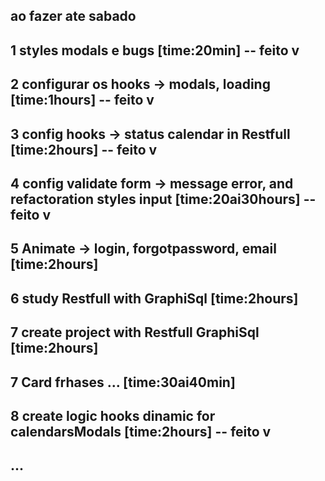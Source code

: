## ao fazer ate sabado

## 1  styles modals e bugs [time:20min] -- feito v

## 2 configurar os hooks -> modals, loading  [time:1hours] -- feito v

##  3 config hooks -> status calendar in Restfull  [time:2hours] -- feito v

##  4 config validate form -> message error, and refactoration styles input  [time:20ai30hours]  -- feito v   

##  5 Animate -> login, forgotpassword, email  [time:2hours]

## 6 study Restfull with GraphiSql [time:2hours]

## 7 create project with Restfull GraphiSql [time:2hours]

## 7 Card frhases ... [time:30ai40min]

## 8 create logic  hooks dinamic for calendarsModals  [time:2hours]  -- feito v

## ...  